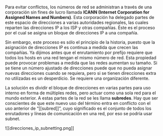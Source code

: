 Para evitar conflictos, los números de red se administran a través de una corporación sin fines de lucro llamada **ICANN (Internet Corporation for Assigned Names and Numbers)**. Esta corporación ha delegado partes de este espacio de direcciones a varias autoridades regionales, las cuales reparten las direcciones IP a los ISP y otras compañías. Éste es el proceso por el cual se asigna un bloque de direcciones IP a una compañía.

Sin embargo, este proceso es sólo el principio de la historia, puesto que la asignación de direcciones IP es continua a medida que crecen las compañías. Ya dijimos antes que el enrutamiento por prefijo requiere que todos los hosts en una red tengan el mismo número de red. Esta propiedad puede provocar problemas a medida que las redes aumentan su tamaño. Si se tiene un número ajustado de direcciones puede que no pueda asignar nuevas direcciones cuando se requiera, pero si se tienen direcciones extra no utilizadas es un desperdicio. Se requiere una organización diferente.

La solución es dividir el bloque de direcciones en varias partes para uso interno en forma de múltiples redes, pero actuar como una sola red para el mundo exterior. A estas partes de la red se les llama **subredes**. Hay que ser conscientes de que este nuevo uso del término entra en conflicto con el uso anterior de “[[subred]]”, cuyo significado es el conjunto de todos los enrutadores y líneas de comunicación en una red, por eso se podría usar subnet.

![[direcciones_ip_subnetting.png]]